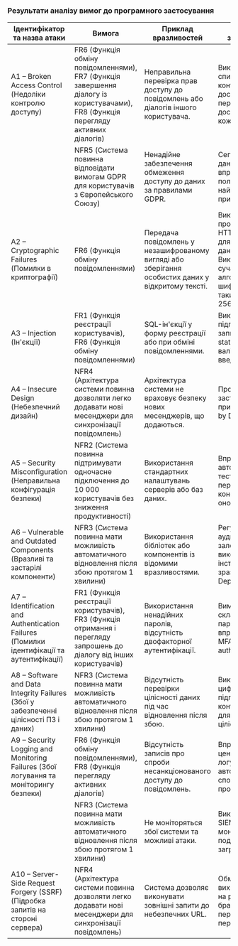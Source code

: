 ### Результати аналізу вимог до програмного застосування

| Ідентифікатор та назва атаки                                                                 | Вимога                                                                                                                                  | Приклад вразливостей                                                                               | Приклад запобігання                                                                                                                    |
| -------------------------------------------------------------------------------------------- | --------------------------------------------------------------------------------------------------------------------------------------- | -------------------------------------------------------------------------------------------------- | -------------------------------------------------------------------------------------------------------------------------------------- |
| A1 – Broken Access Control<br>(Недоліки контролю доступу)                                    | FR6 (Функція обміну повідомленнями),<br>FR7 (Функція завершення діалогу із користувачами),<br>FR8 (Функція перегляду активних діалогів) | Неправильна перевірка прав доступу до повідомлень або діалогів іншого користувача.                 | Використання списків контролю доступу (ACL), перевірка прав доступу на кожну дію.                                                      |
|                                                                                              | NFR5 (Система повинна відповідати вимогам GDPR для користувачів з Європейського Союзу)                                                  | Ненадійне забезпечення обмеження доступу до даних за правилами GDPR.                               | Сегментування даних та впровадження політики найменших привілеїв.                                                                      |
| A2 – Cryptographic Failures<br>(Помилки в криптографії)                                      | FR6 (Функція обміну повідомленнями)                                                                                                     | Передача повідомлень у незашифрованому вигляді або зберігання особистих даних у відкритому тексті. | Використання протоколів HTTPS, TLS 1.3 для шифрування даних у транзиті. Використання сучасних алгоритмів шифрування, таких як AES-256. |
| A3 – Injection<br>(Ін'єкції)                                                                 | FR1 (Функція реєстрації користувачів),<br>FR6 (Функція обміну повідомленнями)                                                           | SQL-ін'єкції у форму реєстрації або при обміні повідомленнями.                                     | Використання підготовлених запитів (prepared statements), валідація введених даних.                                                    |
| A4 – Insecure Design<br>(Небезпечний дизайн)                                                 | NFR4 (Архітектура системи повинна дозволяти легко додавати нові месенджери для синхронізації повідомлень)                               | Архітектура системи не враховує безпеку нових месенджерів, що додаються.                           | Проєктування із застосуванням принципів Secure by Design.                                                                              |
| A5 – Security Misconfiguration<br>(Неправильна конфігурація безпеки)                         | NFR2 (Система повинна підтримувати одночасне підключення до 10 000 користувачів без зниження продуктивності)                            | Використання стандартних налаштувань серверів або баз даних.                                       | Впровадження автоматизованих тестів для перевірки конфігурацій, оновлення ПЗ.                                                          |
| A6 – Vulnerable and Outdated Components<br>(Вразливі та застарілі компоненти)                | NFR3 (Система повинна мати можливість автоматичного відновлення після збою протягом 1 хвилини)                                          | Використання бібліотек або компонентів із відомими вразливостями.                                  | Регулярний аудит залежностей, використання інструментів на зразок Snyk чи Dependabot.                                                  |
| A7 – Identification and Authentication Failures<br>(Помилки ідентифікації та аутентифікації) | FR1 (Функція реєстрації користувачів),<br>FR3 (Функція отримання і перегляду запрошень до діалогу від інших користувачів)               | Використання ненадійних паролів, відсутність двофакторної аутентифікації.                          | Вимога до складності паролів, впровадження MFA (multi-factor authentication).                                                          |
| A8 – Software and Data Integrity Failures<br>(Збої у забезпеченні цілісності ПЗ і даних)     | NFR3 (Система повинна мати можливість автоматичного відновлення після збою протягом 1 хвилини)                                          | Відсутність перевірки цілісності даних під час відновлення після збою.                             | Використання цифрових підписів та контрольних сум для перевірки цілісності.                                                            |
| A9 – Security Logging and Monitoring Failures (Збої логування та моніторингу безпеки)        | FR6 (Функція обміну повідомленнями),<br>FR8 (Функція перегляду активних діалогів)                                                       | Відсутність записів про спроби несанкціонованого доступу до повідомлень.                           | Впровадження централізованого логування з автоматичними сповіщеннями про інциденти.                                                    |
|                                                                                              | NFR3 (Система повинна мати можливість автоматичного відновлення після збою протягом 1 хвилини)                                          | Не моніторяться збої системи та можливі атаки.                                                     | Використання SIEM-систем для моніторингу подій та аналізу загроз.                                                                      |
| A10 – Server-Side Request Forgery (SSRF)<br>(Підробка запитів на стороні сервера)            | NFR4 (Архітектура системи повинна дозволяти легко додавати нові месенджери для синхронізації повідомлень)                               | Система дозволяє виконувати зовнішні запити до небезпечних URL.                                    | Обмеження вихідних запитів на рівні брандмауера, перевірка URL перед запитом.                                                          |